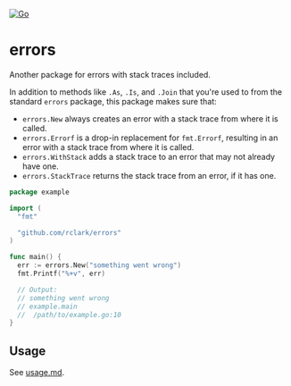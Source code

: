 [![Go](https://github.com/rclark/errors/actions/workflows/go.yml/badge.svg?branch=main)](https://github.com/rclark/errors/actions/workflows/go.yml)

# errors

Another package for errors with stack traces included.

In addition to methods like `.As`, `.Is`, and `.Join` that you're used to from the standard `errors` package, this package makes sure that:

- `errors.New` always creates an error with a stack trace from where it is called.
- `errors.Errorf` is a drop-in replacement for `fmt.Errorf`, resulting in an error with a stack trace from where it is called.
- `errors.WithStack` adds a stack trace to an error that may not already have one.
- `errors.StackTrace` returns the stack trace from an error, if it has one.

```go
package example

import (
  "fmt"

  "github.com/rclark/errors"
)

func main() {
  err := errors.New("something went wrong")
  fmt.Printf("%+v", err)

  // Output:
  // something went wrong
  // example.main
  //  /path/to/example.go:10
}
```

## Usage

See [usage.md](./usage.md).
